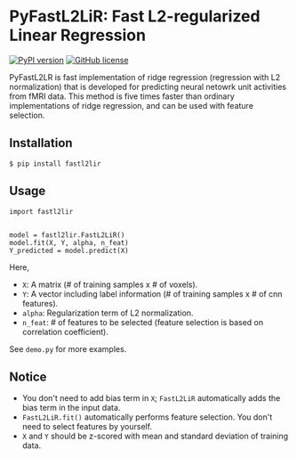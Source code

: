 # PyFastL2LiR: Fast L2-regularized Linear Regression

[![PyPI version](https://badge.fury.io/py/fastl2lir.svg)](https://badge.fury.io/py/fastl2lir)
[![GitHub license](https://img.shields.io/github/license/KamitaniLab/PyFastL2LiR)](https://github.com/KamitaniLab/PyFastL2LiR/blob/master/LICENSE)

PyFastL2LR is fast implementation of ridge regression (regression with L2 normalization) that is developed for predicting neural netowrk unit activities from fMRI data. This method is five times faster than ordinary implementations of ridge regression, and can be used with feature selection.

## Installation

```
$ pip install fastl2lir
```

## Usage

```
import fastl2lir


model = fastl2lir.FastL2LiR()
model.fit(X, Y, alpha, n_feat)
Y_predicted = model.predict(X)
```

Here,

* `X`: A matrix (# of training samples x # of voxels).
* `Y`: A vector including label information (# of training samples x # of cnn features).
* `alpha`: Regularization term of L2 normalization.
* `n_feat`: # of features to be selected (feature selection is based on correlation coefficient).

See `demo.py` for more examples.

## Notice

* You don't need to add bias term in `X`; `FastL2LiR` automatically adds the bias term in the input data.
* `FastL2LiR.fit()` automatically performs feature selection. You don't need to select features by yourself.
* `X` and `Y` should be z-scored with mean and standard deviation of training data.
